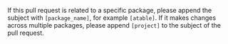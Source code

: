 If this pull request is related to a specific package, please append the subject with `[package_name]`, for example `[atable]`. If it makes changes across multiple packages, please append `[project]` to the subject of the pull request.